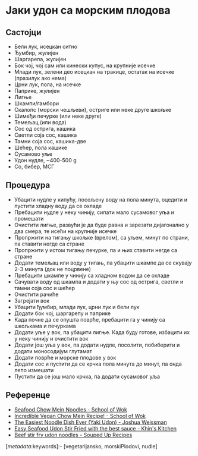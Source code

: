 # Јаки удон са морским плодова

## Састојци

* Бели лук, исецкан ситно
* Ђумбир, жулијен
* Шаргарепа, жулијен
* Бок чој, чој сам или кинески купус, на крупније исечке
* Млади лук, зелени део исецкан на тракице, остатак на исечке (празилук ако нема)
* Црни лук, пола, на исечке
* Паприке, жулијен
* Лигње
* Шкампи/гамбори
* Скалопс (морски чешљеви), остриге или неке друге шкољке
* Шимеђи печурке (или неке друге)
* Темељац (или вода)
* Сос од острига, кашика
* Светли соја сос, кашика
* Тамни соја сос, кашика-две
* Шећер, пола кашике
* Сусамово уље
* Удон нудле, ~400-500 g
* Со, бибер, МСГ

## Процедура

* Убацити нудле у кипућу, посољену воду на пола минута, оцедити и пустити хладну воду да се охладе
* Пребацити нудле у неку чинију, сипати мало сусамовог уља и промешати
* Очистити лигње, развући је да буде равна и зарезати дијагонално у два смера, те исећи на крупније исечке
* Пропржити на тигању шкољке (врелом), са уљем, минут по страни, па ставити негде са стране
* Пропржити у истом тигању печурке, па и њих ставити негде са стране
* Додати темељац или воду у тигањ, па убацити шкампе да се скувају 2-3 минута (док не поцрвене)
* Пребацити шкампе у чинију са хладном водом да се охладе
* Сачувати воду од шкампа и додати у њу сос од острига, светли и тамни соја сос и шећер
* Очистити рачиће
* Загрејати вок
* Убацити ђумбир, млади лук, црни лук и бели лук
* Додати бок чој, шаргарепу и паприке
* Када почне да се опушта поврће, пребацити га у чинију са шкољкама и печуркама
* Додати уље у вок, па убацити лигње. Када буду готове, избацити их у неку чинију и очистити вок
* Додати још уља у вок, па додати нудле, посолити, побиберити и додати моносодијум глутамат
* Додати поврће и морске плодове у вок
* Додати сос и пустити да се крчка пола минута до минут, па онда лепо измешати
* Пустити да се још мало крчка, па додати сусамовог уља

## Референце

* [Seafood Chow Mein Noodles - School of Wok](https://youtu.be/SE-WE70UDf0)
* [Incredible Vegan Chow Mein Recipe! - School of Wok](https://youtu.be/E-SemwFn3hs)
* [The Easiest Noodle Dish Ever (Yaki Udon) - Joshua Weissman](https://youtu.be/6JfU4860cyI)
* [Easy Seafood Udon Stir Fried with the best sauce - Khin's Kitchen](https://youtu.be/VtYwDFJTiOk)
* [Beef stir fry udon noodles - Souped Up Recipes](https://youtu.be/EGJWxD7eHJI)

[_metadata_:keywords]:- [vegetarijansko, morskiPlodovi, nudle]
